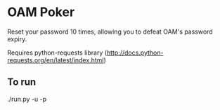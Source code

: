 OAM Poker
=========

Reset your password 10 times, allowing you to defeat OAM's password expiry.

Requires python-requests library (http://docs.python-requests.org/en/latest/index.html)

To run
------
./run.py -u <username> -p <password>
